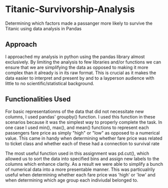 # Titanic-Survivorship-Analysis
Determining which factors made a passanger more likely to survive the Titanic using data analysis in Pandas

## Approach 
I approached my analysis in python using the pandas library almost exclusively. By limiting the analysis to few libraries
and/or functions we can ensure that we are simplifying the data as opposed to making it more complex than it already is in
its raw format. This is crucial as it makes the data easier to interpret and present by and to a layperson audience with
little to no scientific/statistical background.

## Functionalities Used
For basic representationns of the data that did not necessitate new columns, I used pandas' groupby() function. I used this
function in these scenarios because it was the simplest way to properly complete the task. In one case I used min(), max(),
and mean() functions to represent each passengers fare price as simply "high" or "low" as opposed to a numerical value. This
came in handy when determining whether fare price was related to ticket class and whether each of these had a connection to 
survival rate

The most useful function used in this assignment was pd.cut(), which allowed us to sort the data into specified bins and
assign new labels to the columns which enhance clarity. As a result we were able to simplify a bunch of numerical data into
a more presentable manner. This was particualrily useful when determining whether each fare price was 'high' or 'low' 
and when determining which age group each indiviudal belonged to. 
